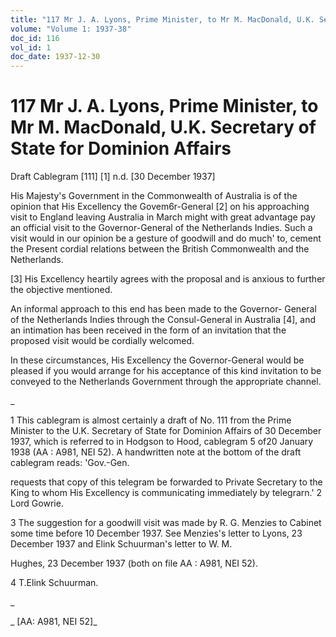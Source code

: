 ```yaml
---
title: "117 Mr J. A. Lyons, Prime Minister, to Mr M. MacDonald, U.K. Secretary of State for Dominion Affairs"
volume: "Volume 1: 1937-38"
doc_id: 116
vol_id: 1
doc_date: 1937-12-30
---
```


# 117 Mr J. A. Lyons, Prime Minister, to Mr M. MacDonald, U.K. Secretary of State for Dominion Affairs

Draft Cablegram [111] [1] n.d. [30 December 1937]

His Majesty's Government in the Commonwealth of Australia is of the opinion that His Excellency the Govem6r-General [2] on his approaching visit to England leaving Australia in March might with great advantage pay an official visit to the Governor-General of the Netherlands Indies. Such a visit would in our opinion be a gesture of goodwill and do much' to, cement the Present cordial relations between the British Commonwealth and the Netherlands.

[3] His Excellency heartily agrees with the proposal and is anxious to further the objective mentioned.

An informal approach to this end has been made to the Governor- General of the Netherlands Indies through the Consul-General in Australia [4], and an intimation has been received in the form of an invitation that the proposed visit would be cordially welcomed.

In these circumstances, His Excellency the Governor-General would be pleased if you would arrange for his acceptance of this kind invitation to be conveyed to the Netherlands Government through the appropriate channel.

_

1 This cablegram is almost certainly a draft of No. 111 from the Prime Minister to the U.K. Secretary of State for Dominion Affairs of 30 December 1937, which is referred to in Hodgson to Hood, cablegram 5 of20 January 1938 (AA : A981, NEI 52). A handwritten note at the bottom of the draft cablegram reads: 'Gov.-Gen.

requests that copy of this telegram be forwarded to Private Secretary to the King to whom His Excellency is communicating immediately by telegrarn.' 2 Lord Gowrie.

3 The suggestion for a goodwill visit was made by R. G. Menzies to Cabinet some time before 10 December 1937. See Menzies's letter to Lyons, 23 December 1937 and Elink Schuurman's letter to W. M.

Hughes, 23 December 1937 (both on file AA : A981, NEI 52).

4 T.Elink Schuurman.

_

_ [AA: A981, NEI 52]_
